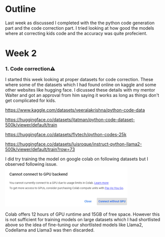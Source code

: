 # Outline
Last week as discussed I completed with the the python code generation part and the code correction part.
I tried looking at how good the models where at correcting kids code and the accuracy was quite profecient.

# Week 2

### 1. Code correction⚠
I started this week looking at proper datasets for code correction. 
These where some of the datasets which I had found online on kaggle and some other websites like hugging face. I dicussed these details with my mentor Walter and got an approval from him saying it works as long as things don't get complicated for kids.

https://www.kaggle.com/datasets/veeralakrishna/python-code-data

https://huggingface.co/datasets/jtatman/python-code-dataset-500k/viewer/default/train

https://huggingface.co/datasets/flytech/python-codes-25k

https://huggingface.co/datasets/luisroque/instruct-python-llama2-500k/viewer/default/train?row=73

I did try training the model on google colab on following datasets but I observed following issue. 
![](https://github.com/kshitijdshah99/Pippy_Activity/blob/main/GPU%20limit.png)

Colab offers 12 hours of GPU runtime and 15GB of free space. However this is not sufficient for training models on large datasets which I had shortlisted above so the idea of fine-tuning our shortlisted models like Llama2, Codellama and Llama3 was then discarded. 

